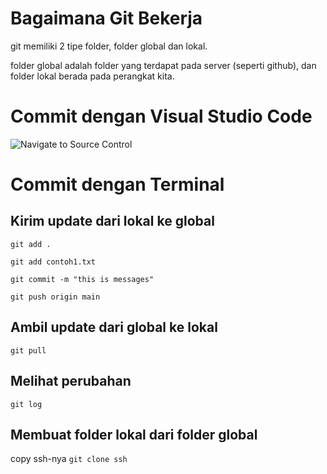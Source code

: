 # Bagaimana Git Bekerja

git memiliki 2 tipe folder, folder global dan lokal.

folder global adalah folder yang terdapat pada server (seperti github), dan folder lokal berada pada perangkat kita.

# Commit dengan Visual Studio Code
![Navigate to Source Control](images/vsc_sc.npg)

# Commit dengan Terminal

## Kirim update dari lokal ke global
`git add .`

`git add contoh1.txt`

`git commit -m "this is messages"`

`git push origin main`

## Ambil update dari global ke lokal
`git pull`

## Melihat perubahan
`git log`

## Membuat folder lokal dari folder global
copy ssh-nya
`git clone ssh`
<!-- # Git Clone
when you want to get the file access, you have to clone it to your local disk,
```
git clone <link_ssh>
```
you can custom the place of clone folder by navigate to your directory first.

# Git Push
to commit a file, we firstly do an add file:
```
git add <file> /*add file one by one*/
OR
git add . /*add all file*/
```

then do the commit:
```
git commit -m <message>
 /*
  give a proper message,
  referee: https://www.atlassian.com/git/glossary#commands
  */
```

finally, push updated changes.
```
git push origin <branch>
```

# Git Pull
to check whether origin branch have any changes
```
git pull origin <branch>
```

# Git Checkout
to change current branch
```
git checkout <branch>
```

# Git Branch
check existing branch and current branch (for local):
```
git branch
```

create a new branch:
```
git branch <name>
```

# Git Merge
Merge another branch to current branch:

firstly, change the branch to target merge:
```
git checkout <branch>
```

Make sure there's nothing changes in that origin:
```
git pull origin <branch>
```

Lastly, we can just merge it by: 
```
git merge <branch>
```

# Git Log
show history and get the commit_code:
```
git log
```

# Git Reset
whenever you want to undo commit:
```
git reset <commit_code>
```

to get commit_code, use git log.

# Git Revert (avoid using this code)
ubah si head dari up-to-date ke versi commit yang kita mau
```
git revert <commit_code>
```

to get commit_code, use git log.

# Set SSH to github
referee: https://gist.github.com/xirixiz/b6b0c6f4917ce17a90e00f9b60566278 -->
